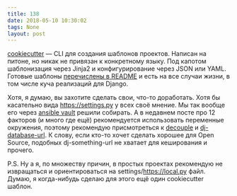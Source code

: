 ```yaml
---
title: 138
date: 2018-05-10 10:30:02
tags: None
layout: post
---
```


[cookiecutter](https://github.com/audreyr/cookiecutter) — CLI для создания шаблонов проектов. Написан на питоне, но никак не привязан к  конкретному языку. Под капотом шаблонизация через Jinja2 и конфигурирование через JSON или YAML. Готовые шаблоны [перечислены в README](https://github.com/audreyr/cookiecutter#a-pantry-full-of-cookiecutters) и есть на все случаи жизни, в том числе куча реализаций для Django.

Хотя, я думаю, вы захотите сделать свои, что-то доработать. Хотя бы касательно вида <https://settings.py> у всех своё мнение. Мы так вообще его через [ansible vault](https://docs.ansible.com/ansible/2.4/vault.html) решили собирать. А в недавнем посте про 12 факторов (и много где ещё) рекомендуется использовать переменные окружения, поэтому рекомендую присмотреться к [decouple](https://github.com/henriquebastos/python-decouple) и  [dj-database-url](https://github.com/kennethreitz/dj-database-url). К слову, если кто-то хочет сделать хорошее для Open Source, подобных dj-something-url не хватает для кеширования и прочего.

P.S. Ну а я, по множеству причин, в простых проектах рекомендую не извращаться и ориентироваться на settings/<https://local.py> файл. Думаю, я когда-нибудь сделаю для этого ещё один cookiecutter шаблон.
